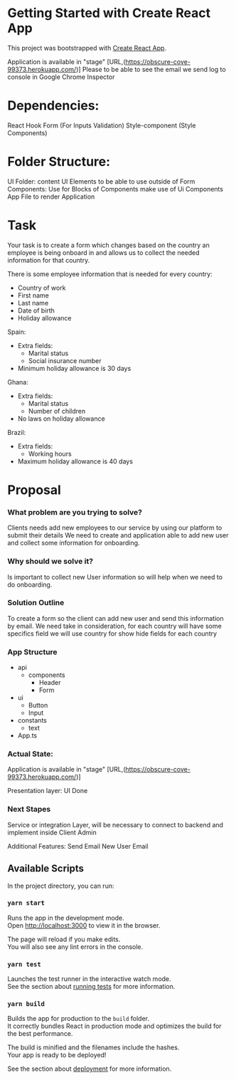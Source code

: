 # Getting Started with Create React App

This project was bootstrapped with [Create React App](https://github.com/facebook/create-react-app).

Application is available in "stage" [URL,(https://obscure-cove-99373.herokuapp.com/)]
Please to be able to see the email we send log to console in Google Chrome Inspector

# Dependencies: 
  React Hook Form (For Inputs Validation)
  Style-component (Style Components)

# Folder Structure:
  UI Folder: content UI Elements to be able to use outside of Form
  Components: Use for Blocks of Components make use of Ui Components
  App File to render Application

# Task
Your task is to create a form which changes based on the country an employee is being onboard in and allows us to collect the needed information for that country.

There is some employee information that is needed for every country:
- Country of work
- First name
- Last name
- Date of birth
- Holiday allowance

Spain:

- Extra fields:
  - Marital status
  - Social insurance number
- Minimum holiday allowance is 30 days

Ghana:

- Extra fields:
  - Marital status
  - Number of children
- No laws on holiday allowance

Brazil:

- Extra fields:
  - Working hours
- Maximum holiday allowance is 40 days

# Proposal
### What problem are you trying to solve?
Clients needs add new employees to our service by using our platform to submit their details
We need to create and application able to add new user and collect some information for onboarding.
### Why should we solve it?
Is important to collect new User information so will help when we need to do onboarding.

### Solution Outline
To create a form so the client can add new user and send this information by email.
We need take in consideration, for each country will have some specifics field we will use country for 
show hide fields for each country

### App Structure
  - api
    - components
      - Header
      - Form
  - ui
    - Button
    - Input
  - constants
    - text
  - App.ts
  
  
### Actual State:
Application is available in  "stage" [URL,(https://obscure-cove-99373.herokuapp.com/)]

Presentation layer: UI Done
### Next Stapes
Service or integration Layer, will be necessary to connect to backend and implement inside Client Admin

Additional Features: 
  Send Email New User Email


## Available Scripts

In the project directory, you can run:

### `yarn start`

Runs the app in the development mode.\
Open [http://localhost:3000](http://localhost:3000) to view it in the browser.

The page will reload if you make edits.\
You will also see any lint errors in the console.

### `yarn test`

Launches the test runner in the interactive watch mode.\
See the section about [running tests](https://facebook.github.io/create-react-app/docs/running-tests) for more information.

### `yarn build`

Builds the app for production to the `build` folder.\
It correctly bundles React in production mode and optimizes the build for the best performance.

The build is minified and the filenames include the hashes.\
Your app is ready to be deployed!

See the section about [deployment](https://facebook.github.io/create-react-app/docs/deployment) for more information.
